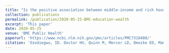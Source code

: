 ```yaml
---
title: "Is the positive association between middle-income and rich household wealth and adult sub-Saharan African women's overweight status modified by the level of educational attainment? A cross-sectional study of 22 countries"
collection: publications
permalink: /publication/2020-05-25-BMC-education-wealth
excerpt: 'This paper'
date: 2020-05-25
venue: 'BMC Public Health'
paperurl: 'https://www.ncbi.nlm.nih.gov/pmc/articles/PMC7318408/'
citation: 'Ozodiegwu, ID. Doctor HV, Quinn M, Mercer LD, Omoike EO, Mamudu HM(2020). &quot;Is the positive association between middle-income and rich household wealth and adult sub-Saharan African women's overweight status modified by the level of educational attainment? A cross-sectional study of 22 countries.&quot; <i>BMC Public Heath</i>. 20(996).'
---
```


